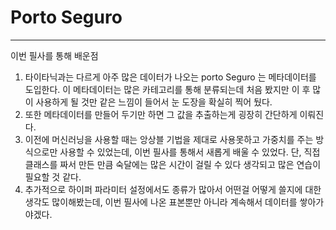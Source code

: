 # Porto Seguro
---
이번 필사를 통해 배운점
1. 타이타닉과는 다르게 아주 많은 데이터가 나오는 porto Seguro 는 메타데이터를 도입한다. 이 메타데이터는 많은 카테고리를 통해 분류되는데 처음 봤지만 이 후 많이
사용하게 될 것만 같은 느낌이 들어서 눈 도장을 확실히 찍어 뒀다.
2. 또한 메타데이터를 만들어 두기만 하면 그 값을 추출하는게 굉장히 간단하게 이뤄진다.
3. 이전에 머신러닝을 사용할 때는 앙상블 기법을 제대로 사용못하고 가중치를 주는 방식으로만 사용할 수 있었는데, 이번 필사를 통해서 새롭게 배울 수 있었다.
단, 직접 클래스를 짜서 만든 만큼 숙달에는 많은 시간이 걸릴 수 있다 생각되고 많은 연습이 필요할 것 같다.
4. 추가적으로 하이퍼 파라미터 설정에서도 종류가 많아서 어떤걸 어떻게 쓸지에 대한 생각도 많이해봤는데, 이번 필사에 나온 표본뿐만 아니라 계속해서 데이터를 쌓아가야겠다.
